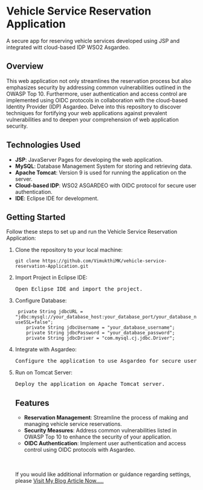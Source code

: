 
# Vehicle Service Reservation Application

A secure app for reserving vehicle services developed using JSP and integrated witt cloud-based IDP WSO2 Asgardeo.

## Overview
This web application not only streamlines the reservation process but also emphasizes security by addressing common vulnerabilities outlined in the OWASP Top 10. Furthermore, user authentication and access control are implemented using OIDC protocols in collaboration with the cloud-based Identity Provider (IDP) Asgardeo. Delve into this repository to discover techniques for fortifying your web applications against prevalent vulnerabilities and to deepen your comprehension of web application security.


## Technologies Used

- **JSP**: JavaServer Pages for developing the web application.
- **MySQL**: Database Management System for storing and retrieving data.
- **Apache Tomcat**: Version 9 is used for running the application on the server.
- **Cloud-based IDP**: WSO2 ASGARDEO with OIDC protocol for secure user authentication.
- **IDE**: Eclipse IDE for development.

## Getting Started

Follow these steps to set up and run the Vehicle Service Reservation Application:

<ol>
    <li> Clone the repository to your local machine:</li>
    <pre><code>git clone https://github.com/VimukthiMK/vehicle-service-reservation-Application.git</code></pre>
    <li>Import Project in Eclipse IDE:</li>
      <pre>Open Eclipse IDE and import the project.</pre>
    <li>Configure Database:</li>
    <pre><code>	private String jdbcURL = "jdbc:mysql://your_database_host:your_database_port/your_database_name?useSSL=false";
    private String jdbcUsername = "your_database_username";
    private String jdbcPassword = "your_database_password";
    private String jdbcDriver = "com.mysql.cj.jdbc.Driver"; </code></pre>
    <li>Integrate with Asgardeo:</li>
    <pre>Configure the application to use Asgardeo for secure user authentication.</pre>
    <li>Run on Tomcat Server:</li>
    <pre>Deploy the application on Apache Tomcat server.</pre>
    

## Features

- **Reservation Management**: Streamline the process of making and managing vehicle service reservations.
- **Security Measures**: Address common vulnerabilities listed in OWASP Top 10 to enhance the security of your application.
- **OIDC Authentication**: Implement user authentication and access control using OIDC protocols with Asgardeo.

<br>
<br>

If you would like additional information or guidance regarding settings, please <a href="https://medium.com/@vimukthikulathilaka/vehicle-service-reservations-application-a-guide-to-building-a-secure-web-application-integrated-070c0af4d3de"> Visit My Blog Article Now.....</a> 



